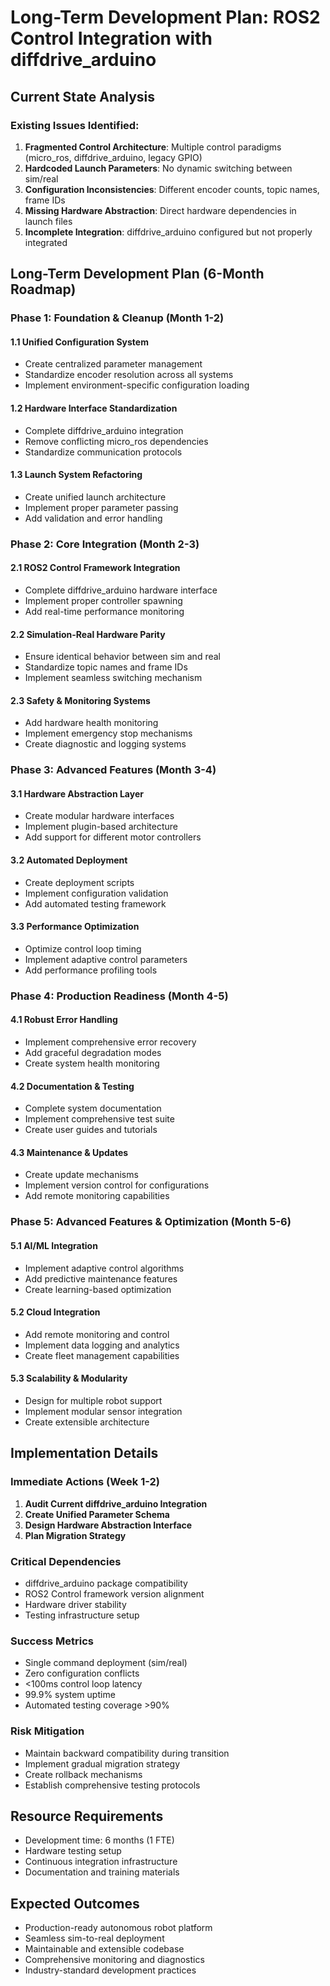 # Long-Term Development Plan: ROS2 Control Integration with diffdrive_arduino

## Current State Analysis

### Existing Issues Identified:
1. **Fragmented Control Architecture**: Multiple control paradigms (micro_ros, diffdrive_arduino, legacy GPIO)
2. **Hardcoded Launch Parameters**: No dynamic switching between sim/real
3. **Configuration Inconsistencies**: Different encoder counts, topic names, frame IDs
4. **Missing Hardware Abstraction**: Direct hardware dependencies in launch files
5. **Incomplete Integration**: diffdrive_arduino configured but not properly integrated

## Long-Term Development Plan (6-Month Roadmap)

### Phase 1: Foundation & Cleanup (Month 1-2)
#### 1.1 Unified Configuration System
- Create centralized parameter management
- Standardize encoder resolution across all systems
- Implement environment-specific configuration loading

#### 1.2 Hardware Interface Standardization
- Complete diffdrive_arduino integration
- Remove conflicting micro_ros dependencies
- Standardize communication protocols

#### 1.3 Launch System Refactoring
- Create unified launch architecture
- Implement proper parameter passing
- Add validation and error handling

### Phase 2: Core Integration (Month 2-3)
#### 2.1 ROS2 Control Framework Integration
- Complete diffdrive_arduino hardware interface
- Implement proper controller spawning
- Add real-time performance monitoring

#### 2.2 Simulation-Real Hardware Parity
- Ensure identical behavior between sim and real
- Standardize topic names and frame IDs
- Implement seamless switching mechanism

#### 2.3 Safety & Monitoring Systems
- Add hardware health monitoring
- Implement emergency stop mechanisms
- Create diagnostic and logging systems

### Phase 3: Advanced Features (Month 3-4)
#### 3.1 Hardware Abstraction Layer
- Create modular hardware interfaces
- Implement plugin-based architecture
- Add support for different motor controllers

#### 3.2 Automated Deployment
- Create deployment scripts
- Implement configuration validation
- Add automated testing framework

#### 3.3 Performance Optimization
- Optimize control loop timing
- Implement adaptive control parameters
- Add performance profiling tools

### Phase 4: Production Readiness (Month 4-5)
#### 4.1 Robust Error Handling
- Implement comprehensive error recovery
- Add graceful degradation modes
- Create system health monitoring

#### 4.2 Documentation & Testing
- Complete system documentation
- Implement comprehensive test suite
- Create user guides and tutorials

#### 4.3 Maintenance & Updates
- Create update mechanisms
- Implement version control for configurations
- Add remote monitoring capabilities

### Phase 5: Advanced Features & Optimization (Month 5-6)
#### 5.1 AI/ML Integration
- Implement adaptive control algorithms
- Add predictive maintenance features
- Create learning-based optimization

#### 5.2 Cloud Integration
- Add remote monitoring and control
- Implement data logging and analytics
- Create fleet management capabilities

#### 5.3 Scalability & Modularity
- Design for multiple robot support
- Implement modular sensor integration
- Create extensible architecture

## Implementation Details

### Immediate Actions (Week 1-2)
1. **Audit Current diffdrive_arduino Integration**
2. **Create Unified Parameter Schema**
3. **Design Hardware Abstraction Interface**
4. **Plan Migration Strategy**

### Critical Dependencies
- diffdrive_arduino package compatibility
- ROS2 Control framework version alignment
- Hardware driver stability
- Testing infrastructure setup

### Success Metrics
- Single command deployment (sim/real)
- Zero configuration conflicts
- <100ms control loop latency
- 99.9% system uptime
- Automated testing coverage >90%

### Risk Mitigation
- Maintain backward compatibility during transition
- Implement gradual migration strategy
- Create rollback mechanisms
- Establish comprehensive testing protocols

## Resource Requirements
- Development time: 6 months (1 FTE)
- Hardware testing setup
- Continuous integration infrastructure
- Documentation and training materials

## Expected Outcomes
- Production-ready autonomous robot platform
- Seamless sim-to-real deployment
- Maintainable and extensible codebase
- Comprehensive monitoring and diagnostics
- Industry-standard development practices